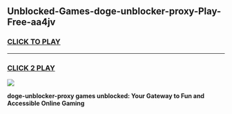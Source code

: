 
## Unblocked-Games-doge-unblocker-proxy-Play-Free-aa4jv
<h3>
<a href="https://premium76.site?title=doge-unblocker-proxy&ref=10A">CLICK TO PLAY</a></h3>
<hr>

<h3>
<a href="https://premium76.site?title=doge-unblocker-proxy&ref=10A">CLICK 2 PLAY</a>
  
</h3>

<a href="https://premium76.site?title=doge-unblocker-proxy&ref=10A"><img src="https://clearcache.store/games.png"></a>


**doge-unblocker-proxy games unblocked: Your Gateway to Fun and Accessible Online Gaming**
